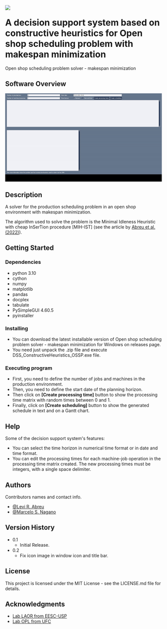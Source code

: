 <img align="left" width="220" src="https://raw.githubusercontent.com/levirabreu/DSS_ConstructiveHeuristics_OSSP/main/software_icon.ico" />

# A decision support system based on constructive heuristics for Open shop scheduling problem with makespan minimization

Open shop scheduling problem solver - makespan minimization

## Software Overview

<img align="center" width="800" src="https://github.com/levirabreu/DSS_ConstructiveHeuristics_OSSP/blob/main/OSSP_solver_software_overview.gif?raw=true" />

## Description

A solver for the production scheduling problem in an open shop environment with makespan minimization. 

The algorithm used to solve the problem is the Minimal Idleness Heuristic with cheap InSerTion procedure [MIH-IST] (see the article by [Abreu et al. (2022)](https://doi.org/10.1016/j.cor.2022.105744)).

## Getting Started

### Dependencies

* python 3.10
* cython
* numpy
* matplotlib
* pandas
* docplex
* tabulate
* PySimpleGUI 4.60.5
* pyinstaller

### Installing

* You can download the latest installable version of Open shop scheduling problem solver - makespan minimization for Windows on releases page.
* You need just unpack the .zip file and execute DSS_ConstructiveHeuristics_OSSP.exe file.

### Executing program

* First, you need to define the number of jobs and machines in the production environment.
* Then, you need to define the start date of the planning horizon.
* Then click on **[Create processing time]** button to show the processing time matrix with random times between 0 and 1.
* Finally, click on **[Create scheduling]** button to show the generated schedule in text and on a Gantt chart.

## Help

Some of the decision support system's features:

* You can select the time horizon in numerical time format or in date and time format.
* You can edit the processing times for each machine-job operation in the processing time matrix created. The new processing times must be integers, with a single space delimiter.

## Authors

Contributors names and contact info.
  
* [@Levi R. Abreu](https://scholar.google.com.br/citations?user=hbm0KAoAAAAJ)
* [@Marcelo S. Nagano](https://scholar.google.com.br/citations?user=3BFXZQoAAAAJ)

## Version History

* 0.1
    * Initial Release.
* 0.2
	* Fix icon image in window icon and title bar.

## License

This project is licensed under the MIT License - see the LICENSE.md file for details.

## Acknowledgments

* [Lab LAOR from EESC-USP](http://www.laor.prod.eesc.usp.br/)
* [Lab OPL from UFC](http://www.opl.ufc.br/en/)